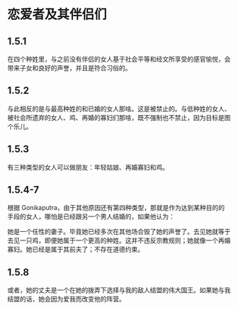 # 恋爱者及其伴侣们

## 1.5.1

在四个种姓里，与之前没有伴侣的女人基于社会平等和经文所享受的感官愉悦，会带来子女和良好的声誉，并且是符合习俗的。

## 1.5.2

与此相反的是与最高种姓的和已婚的女人那啥。这是被禁止的。与低种姓的女人、被社会所遗弃的女人、鸡、再婚的寡妇们那啥，既不强制也不禁止，因为目标是图个乐儿。

## 1.5.3

有三种类型的女人可以做朋友：年轻姑娘、再婚寡妇和鸡。

## 1.5.4-7

根据 Gonikaputra，由于其他原因还有第四种类型，那就是作为达到某种目的的手段的女人，哪怕是已经跟另一个男人结婚的，如果他认为：

她是一个任性的妻子。毕竟她已经多次在其他场合毁了她的声誉了。去见她就等于去见一只鸡，即便她属于一个更高的种姓。这并不违反宗教规则；她就像一个再婚寡妇。她已经是属于其前夫了；不存在道德约束。

## 1.5.8

或者，她的丈夫是一个在她的拨弄下选择与我的敌人结盟的伟大国王。如果她与我结盟的话，她会因为爱我而改变他的阵营。

